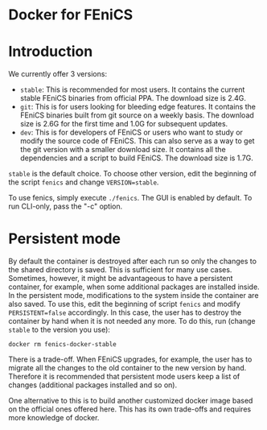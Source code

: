 Docker for FEniCS
=================

Introduction
============

We currently offer 3 versions:

* `stable`: This is recommended for most users. It contains the current
  stable FEniCS binaries from official PPA. The download size is 2.4G.
* `git`: This is for users looking for bleeding edge features. It
  contains the FEniCS binaries built from git source on a weekly basis. The
  download size is 2.6G for the first time and 1.0G for subsequent updates.
* `dev`: This is for developers of FEniCS or users who want to study or
  modify the source code of FEniCS. This can also serve as a way to get the
  git version with a smaller download size. It contains all the
  dependencies and a script to build FEniCS. The download size is 1.7G.

`stable` is the default choice. To choose other version, edit the beginning
of the script `fenics` and change `VERSION=stable`.

To use fenics, simply execute `./fenics`. The GUI is enabled by default. To
run CLI-only, pass the "-c" option.

Persistent mode
===============

By default the container is destroyed after each run so only the changes to
the shared directory is saved. This is sufficient for many use
cases. Sometimes, however, it might be advantageous to have a persistent
container, for example, when some additional packages are installed
inside. In the persistent mode, modifications to the system inside the
container are also saved. To use this, edit the beginning of script
`fenics` and modify `PERSISTENT=false` accordingly. In this case, the user
has to destroy the container by hand when it is not needed any more. To do
this, run (change `stable` to the version you use):

    docker rm fenics-docker-stable

There is a trade-off. When FEniCS upgrades, for example, the user has to
migrate all the changes to the old container to the new version by
hand. Therefore it is recommended that persistent mode users keep a list of
changes (additional packages installed and so on).

One alternative to this is to build another customized docker image based
on the official ones offered here. This has its own trade-offs and requires
more knowledge of docker.

